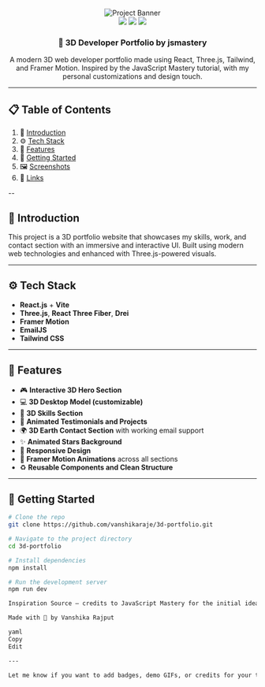<div align="center">
  <br />
  <img src="https://github.com/adrianhajdin/project_3D_developer_portfolio/assets/151519281/4722160a-8e61-403f-a905-728feae1f7e6" alt="Project Banner" />
  <br />

  <div>
    <img src="https://img.shields.io/badge/-React_JS-black?style=for-the-badge&logo=react&logoColor=white&color=61DAFB" />
    <img src="https://img.shields.io/badge/-Three_JS-black?style=for-the-badge&logo=threedotjs&logoColor=white&color=000000" />
    <img src="https://img.shields.io/badge/-Tailwind_CSS-black?style=for-the-badge&logo=tailwindcss&logoColor=white&color=06B6D4" />
  </div>

  <h3 align="center">🚀 3D Developer Portfolio by jsmastery
  </h3>

  <p align="center">A modern 3D web developer portfolio made using React, Three.js, Tailwind, and Framer Motion. Inspired by the JavaScript Mastery tutorial, with my personal customizations and design touch.</p>
</div>

---

## 📋 Table of Contents

1. 🤖 [Introduction](#introduction)
2. ⚙️ [Tech Stack](#tech-stack)
3. 🔋 [Features](#features)
4. 🚀 [Getting Started](#getting-started)
5. 🖼️ [Screenshots](#screenshots)
6. 🔗 [Links](#links)

--

## 🤖 Introduction

This project is a 3D portfolio website that showcases my skills, work, and contact section with an immersive and interactive UI. Built using modern web technologies and enhanced with Three.js-powered visuals.

---

## ⚙️ Tech Stack

- **React.js** + **Vite**
- **Three.js**, **React Three Fiber**, **Drei**
- **Framer Motion**
- **EmailJS**
- **Tailwind CSS**

---

## 🔋 Features

- 🎮 **Interactive 3D Hero Section**
- 💻 **3D Desktop Model (customizable)**
- 🧠 **3D Skills Section**
- 💬 **Animated Testimonials and Projects**
- 🌍 **3D Earth Contact Section** with working email support
- ✨ **Animated Stars Background**
- 📱 **Responsive Design**
- 🎥 **Framer Motion Animations** across all sections
- ♻️ **Reusable Components and Clean Structure**

---

## 🚀 Getting Started

```bash
# Clone the repo
git clone https://github.com/vanshikaraje/3d-portfolio.git

# Navigate to the project directory
cd 3d-portfolio

# Install dependencies
npm install

# Run the development server
npm run dev

Inspiration Source – credits to JavaScript Mastery for the initial idea

Made with 💖 by Vanshika Rajput

yaml
Copy
Edit

---

Let me know if you want to add badges, demo GIFs, or credits for your teammates too.
